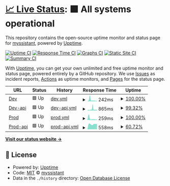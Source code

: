 # [📈 Live Status](https://myssistant.github.io/upptime): <!--live status--> **🟩 All systems operational**

This repository contains the open-source uptime monitor and status page for [myssistant](https://myssistant.github.io/upptime), powered by [Upptime](https://github.com/upptime/upptime).

[![Uptime CI](https://github.com/myssistant/upptime/workflows/Uptime%20CI/badge.svg)](https://github.com/myssistant/upptime/actions?query=workflow%3A%22Uptime+CI%22)
[![Response Time CI](https://github.com/myssistant/upptime/workflows/Response%20Time%20CI/badge.svg)](https://github.com/myssistant/upptime/actions?query=workflow%3A%22Response+Time+CI%22)
[![Graphs CI](https://github.com/myssistant/upptime/workflows/Graphs%20CI/badge.svg)](https://github.com/myssistant/upptime/actions?query=workflow%3A%22Graphs+CI%22)
[![Static Site CI](https://github.com/myssistant/upptime/workflows/Static%20Site%20CI/badge.svg)](https://github.com/myssistant/upptime/actions?query=workflow%3A%22Static+Site+CI%22)
[![Summary CI](https://github.com/myssistant/upptime/workflows/Summary%20CI/badge.svg)](https://github.com/myssistant/upptime/actions?query=workflow%3A%22Summary+CI%22)

With [Upptime](https://upptime.js.org), you can get your own unlimited and free uptime monitor and status page, powered entirely by a GitHub repository. We use [Issues](https://github.com/myssistant/upptime/issues) as incident reports, [Actions](https://github.com/myssistant/upptime/actions) as uptime monitors, and [Pages](https://myssistant.github.io/upptime) for the status page.

<!--start: status pages-->
<!-- This summary is generated by Upptime (https://github.com/upptime/upptime) -->
<!-- Do not edit this manually, your changes will be overwritten -->
<!-- prettier-ignore -->
| URL | Status | History | Response Time | Uptime |
| --- | ------ | ------- | ------------- | ------ |
| <img alt="" src="https://spaces.myssistant.cloud/sites/favicon-32x32.png" height="13"> [Dev](https://dev.myssistant.com) | 🟩 Up | [dev.yml](https://github.com/myssistant/upptime/commits/HEAD/history/dev.yml) | <details><summary><img alt="Response time graph" src="./graphs/dev/response-time-week.png" height="20"> 242ms</summary><br><a href="https://myssistant.github.io/upptime/history/dev"><img alt="Response time 278" src="https://img.shields.io/endpoint?url=https%3A%2F%2Fraw.githubusercontent.com%2Fmyssistant%2Fupptime%2FHEAD%2Fapi%2Fdev%2Fresponse-time.json"></a><br><a href="https://myssistant.github.io/upptime/history/dev"><img alt="24-hour response time 96" src="https://img.shields.io/endpoint?url=https%3A%2F%2Fraw.githubusercontent.com%2Fmyssistant%2Fupptime%2FHEAD%2Fapi%2Fdev%2Fresponse-time-day.json"></a><br><a href="https://myssistant.github.io/upptime/history/dev"><img alt="7-day response time 242" src="https://img.shields.io/endpoint?url=https%3A%2F%2Fraw.githubusercontent.com%2Fmyssistant%2Fupptime%2FHEAD%2Fapi%2Fdev%2Fresponse-time-week.json"></a><br><a href="https://myssistant.github.io/upptime/history/dev"><img alt="30-day response time 278" src="https://img.shields.io/endpoint?url=https%3A%2F%2Fraw.githubusercontent.com%2Fmyssistant%2Fupptime%2FHEAD%2Fapi%2Fdev%2Fresponse-time-month.json"></a><br><a href="https://myssistant.github.io/upptime/history/dev"><img alt="1-year response time 278" src="https://img.shields.io/endpoint?url=https%3A%2F%2Fraw.githubusercontent.com%2Fmyssistant%2Fupptime%2FHEAD%2Fapi%2Fdev%2Fresponse-time-year.json"></a></details> | <details><summary><a href="https://myssistant.github.io/upptime/history/dev">100.00%</a></summary><a href="https://myssistant.github.io/upptime/history/dev"><img alt="All-time uptime 100.00%" src="https://img.shields.io/endpoint?url=https%3A%2F%2Fraw.githubusercontent.com%2Fmyssistant%2Fupptime%2FHEAD%2Fapi%2Fdev%2Fuptime.json"></a><br><a href="https://myssistant.github.io/upptime/history/dev"><img alt="24-hour uptime 100.00%" src="https://img.shields.io/endpoint?url=https%3A%2F%2Fraw.githubusercontent.com%2Fmyssistant%2Fupptime%2FHEAD%2Fapi%2Fdev%2Fuptime-day.json"></a><br><a href="https://myssistant.github.io/upptime/history/dev"><img alt="7-day uptime 100.00%" src="https://img.shields.io/endpoint?url=https%3A%2F%2Fraw.githubusercontent.com%2Fmyssistant%2Fupptime%2FHEAD%2Fapi%2Fdev%2Fuptime-week.json"></a><br><a href="https://myssistant.github.io/upptime/history/dev"><img alt="30-day uptime 100.00%" src="https://img.shields.io/endpoint?url=https%3A%2F%2Fraw.githubusercontent.com%2Fmyssistant%2Fupptime%2FHEAD%2Fapi%2Fdev%2Fuptime-month.json"></a><br><a href="https://myssistant.github.io/upptime/history/dev"><img alt="1-year uptime 100.00%" src="https://img.shields.io/endpoint?url=https%3A%2F%2Fraw.githubusercontent.com%2Fmyssistant%2Fupptime%2FHEAD%2Fapi%2Fdev%2Fuptime-year.json"></a></details>
| <img alt="" src="https://spaces.myssistant.cloud/sites/favicon-32x32.png" height="13"> [Dev-api](https://api-dev.myssistant.com/ping) | 🟩 Up | [dev-api.yml](https://github.com/myssistant/upptime/commits/HEAD/history/dev-api.yml) | <details><summary><img alt="Response time graph" src="./graphs/dev-api/response-time-week.png" height="20"> 865ms</summary><br><a href="https://myssistant.github.io/upptime/history/dev-api"><img alt="Response time 692" src="https://img.shields.io/endpoint?url=https%3A%2F%2Fraw.githubusercontent.com%2Fmyssistant%2Fupptime%2FHEAD%2Fapi%2Fdev-api%2Fresponse-time.json"></a><br><a href="https://myssistant.github.io/upptime/history/dev-api"><img alt="24-hour response time 606" src="https://img.shields.io/endpoint?url=https%3A%2F%2Fraw.githubusercontent.com%2Fmyssistant%2Fupptime%2FHEAD%2Fapi%2Fdev-api%2Fresponse-time-day.json"></a><br><a href="https://myssistant.github.io/upptime/history/dev-api"><img alt="7-day response time 865" src="https://img.shields.io/endpoint?url=https%3A%2F%2Fraw.githubusercontent.com%2Fmyssistant%2Fupptime%2FHEAD%2Fapi%2Fdev-api%2Fresponse-time-week.json"></a><br><a href="https://myssistant.github.io/upptime/history/dev-api"><img alt="30-day response time 692" src="https://img.shields.io/endpoint?url=https%3A%2F%2Fraw.githubusercontent.com%2Fmyssistant%2Fupptime%2FHEAD%2Fapi%2Fdev-api%2Fresponse-time-month.json"></a><br><a href="https://myssistant.github.io/upptime/history/dev-api"><img alt="1-year response time 692" src="https://img.shields.io/endpoint?url=https%3A%2F%2Fraw.githubusercontent.com%2Fmyssistant%2Fupptime%2FHEAD%2Fapi%2Fdev-api%2Fresponse-time-year.json"></a></details> | <details><summary><a href="https://myssistant.github.io/upptime/history/dev-api">99.32%</a></summary><a href="https://myssistant.github.io/upptime/history/dev-api"><img alt="All-time uptime 99.63%" src="https://img.shields.io/endpoint?url=https%3A%2F%2Fraw.githubusercontent.com%2Fmyssistant%2Fupptime%2FHEAD%2Fapi%2Fdev-api%2Fuptime.json"></a><br><a href="https://myssistant.github.io/upptime/history/dev-api"><img alt="24-hour uptime 100.00%" src="https://img.shields.io/endpoint?url=https%3A%2F%2Fraw.githubusercontent.com%2Fmyssistant%2Fupptime%2FHEAD%2Fapi%2Fdev-api%2Fuptime-day.json"></a><br><a href="https://myssistant.github.io/upptime/history/dev-api"><img alt="7-day uptime 99.32%" src="https://img.shields.io/endpoint?url=https%3A%2F%2Fraw.githubusercontent.com%2Fmyssistant%2Fupptime%2FHEAD%2Fapi%2Fdev-api%2Fuptime-week.json"></a><br><a href="https://myssistant.github.io/upptime/history/dev-api"><img alt="30-day uptime 99.63%" src="https://img.shields.io/endpoint?url=https%3A%2F%2Fraw.githubusercontent.com%2Fmyssistant%2Fupptime%2FHEAD%2Fapi%2Fdev-api%2Fuptime-month.json"></a><br><a href="https://myssistant.github.io/upptime/history/dev-api"><img alt="1-year uptime 99.63%" src="https://img.shields.io/endpoint?url=https%3A%2F%2Fraw.githubusercontent.com%2Fmyssistant%2Fupptime%2FHEAD%2Fapi%2Fdev-api%2Fuptime-year.json"></a></details>
| <img alt="" src="https://spaces.myssistant.cloud/sites/favicon-32x32.png" height="13"> [Prod](https://myssistant.com) | 🟩 Up | [prod.yml](https://github.com/myssistant/upptime/commits/HEAD/history/prod.yml) | <details><summary><img alt="Response time graph" src="./graphs/prod/response-time-week.png" height="20"> 259ms</summary><br><a href="https://myssistant.github.io/upptime/history/prod"><img alt="Response time 259" src="https://img.shields.io/endpoint?url=https%3A%2F%2Fraw.githubusercontent.com%2Fmyssistant%2Fupptime%2FHEAD%2Fapi%2Fprod%2Fresponse-time.json"></a><br><a href="https://myssistant.github.io/upptime/history/prod"><img alt="24-hour response time 124" src="https://img.shields.io/endpoint?url=https%3A%2F%2Fraw.githubusercontent.com%2Fmyssistant%2Fupptime%2FHEAD%2Fapi%2Fprod%2Fresponse-time-day.json"></a><br><a href="https://myssistant.github.io/upptime/history/prod"><img alt="7-day response time 259" src="https://img.shields.io/endpoint?url=https%3A%2F%2Fraw.githubusercontent.com%2Fmyssistant%2Fupptime%2FHEAD%2Fapi%2Fprod%2Fresponse-time-week.json"></a><br><a href="https://myssistant.github.io/upptime/history/prod"><img alt="30-day response time 259" src="https://img.shields.io/endpoint?url=https%3A%2F%2Fraw.githubusercontent.com%2Fmyssistant%2Fupptime%2FHEAD%2Fapi%2Fprod%2Fresponse-time-month.json"></a><br><a href="https://myssistant.github.io/upptime/history/prod"><img alt="1-year response time 259" src="https://img.shields.io/endpoint?url=https%3A%2F%2Fraw.githubusercontent.com%2Fmyssistant%2Fupptime%2FHEAD%2Fapi%2Fprod%2Fresponse-time-year.json"></a></details> | <details><summary><a href="https://myssistant.github.io/upptime/history/prod">100.00%</a></summary><a href="https://myssistant.github.io/upptime/history/prod"><img alt="All-time uptime 100.00%" src="https://img.shields.io/endpoint?url=https%3A%2F%2Fraw.githubusercontent.com%2Fmyssistant%2Fupptime%2FHEAD%2Fapi%2Fprod%2Fuptime.json"></a><br><a href="https://myssistant.github.io/upptime/history/prod"><img alt="24-hour uptime 100.00%" src="https://img.shields.io/endpoint?url=https%3A%2F%2Fraw.githubusercontent.com%2Fmyssistant%2Fupptime%2FHEAD%2Fapi%2Fprod%2Fuptime-day.json"></a><br><a href="https://myssistant.github.io/upptime/history/prod"><img alt="7-day uptime 100.00%" src="https://img.shields.io/endpoint?url=https%3A%2F%2Fraw.githubusercontent.com%2Fmyssistant%2Fupptime%2FHEAD%2Fapi%2Fprod%2Fuptime-week.json"></a><br><a href="https://myssistant.github.io/upptime/history/prod"><img alt="30-day uptime 100.00%" src="https://img.shields.io/endpoint?url=https%3A%2F%2Fraw.githubusercontent.com%2Fmyssistant%2Fupptime%2FHEAD%2Fapi%2Fprod%2Fuptime-month.json"></a><br><a href="https://myssistant.github.io/upptime/history/prod"><img alt="1-year uptime 100.00%" src="https://img.shields.io/endpoint?url=https%3A%2F%2Fraw.githubusercontent.com%2Fmyssistant%2Fupptime%2FHEAD%2Fapi%2Fprod%2Fuptime-year.json"></a></details>
| <img alt="" src="https://spaces.myssistant.cloud/sites/favicon-32x32.png" height="13"> [Prod-api](https://api.myssistant.com/ping) | 🟩 Up | [prod-api.yml](https://github.com/myssistant/upptime/commits/HEAD/history/prod-api.yml) | <details><summary><img alt="Response time graph" src="./graphs/prod-api/response-time-week.png" height="20"> 558ms</summary><br><a href="https://myssistant.github.io/upptime/history/prod-api"><img alt="Response time 558" src="https://img.shields.io/endpoint?url=https%3A%2F%2Fraw.githubusercontent.com%2Fmyssistant%2Fupptime%2FHEAD%2Fapi%2Fprod-api%2Fresponse-time.json"></a><br><a href="https://myssistant.github.io/upptime/history/prod-api"><img alt="24-hour response time 585" src="https://img.shields.io/endpoint?url=https%3A%2F%2Fraw.githubusercontent.com%2Fmyssistant%2Fupptime%2FHEAD%2Fapi%2Fprod-api%2Fresponse-time-day.json"></a><br><a href="https://myssistant.github.io/upptime/history/prod-api"><img alt="7-day response time 558" src="https://img.shields.io/endpoint?url=https%3A%2F%2Fraw.githubusercontent.com%2Fmyssistant%2Fupptime%2FHEAD%2Fapi%2Fprod-api%2Fresponse-time-week.json"></a><br><a href="https://myssistant.github.io/upptime/history/prod-api"><img alt="30-day response time 558" src="https://img.shields.io/endpoint?url=https%3A%2F%2Fraw.githubusercontent.com%2Fmyssistant%2Fupptime%2FHEAD%2Fapi%2Fprod-api%2Fresponse-time-month.json"></a><br><a href="https://myssistant.github.io/upptime/history/prod-api"><img alt="1-year response time 558" src="https://img.shields.io/endpoint?url=https%3A%2F%2Fraw.githubusercontent.com%2Fmyssistant%2Fupptime%2FHEAD%2Fapi%2Fprod-api%2Fresponse-time-year.json"></a></details> | <details><summary><a href="https://myssistant.github.io/upptime/history/prod-api">60.72%</a></summary><a href="https://myssistant.github.io/upptime/history/prod-api"><img alt="All-time uptime 60.72%" src="https://img.shields.io/endpoint?url=https%3A%2F%2Fraw.githubusercontent.com%2Fmyssistant%2Fupptime%2FHEAD%2Fapi%2Fprod-api%2Fuptime.json"></a><br><a href="https://myssistant.github.io/upptime/history/prod-api"><img alt="24-hour uptime 100.00%" src="https://img.shields.io/endpoint?url=https%3A%2F%2Fraw.githubusercontent.com%2Fmyssistant%2Fupptime%2FHEAD%2Fapi%2Fprod-api%2Fuptime-day.json"></a><br><a href="https://myssistant.github.io/upptime/history/prod-api"><img alt="7-day uptime 60.72%" src="https://img.shields.io/endpoint?url=https%3A%2F%2Fraw.githubusercontent.com%2Fmyssistant%2Fupptime%2FHEAD%2Fapi%2Fprod-api%2Fuptime-week.json"></a><br><a href="https://myssistant.github.io/upptime/history/prod-api"><img alt="30-day uptime 60.72%" src="https://img.shields.io/endpoint?url=https%3A%2F%2Fraw.githubusercontent.com%2Fmyssistant%2Fupptime%2FHEAD%2Fapi%2Fprod-api%2Fuptime-month.json"></a><br><a href="https://myssistant.github.io/upptime/history/prod-api"><img alt="1-year uptime 60.72%" src="https://img.shields.io/endpoint?url=https%3A%2F%2Fraw.githubusercontent.com%2Fmyssistant%2Fupptime%2FHEAD%2Fapi%2Fprod-api%2Fuptime-year.json"></a></details>

<!--end: status pages-->

[**Visit our status website →**](https://myssistant.github.io/upptime)

## 📄 License

- Powered by: [Upptime](https://github.com/upptime/upptime)
- Code: [MIT](./LICENSE) © [myssistant](https://myssistant.github.io/upptime)
- Data in the `./history` directory: [Open Database License](https://opendatacommons.org/licenses/odbl/1-0/)

